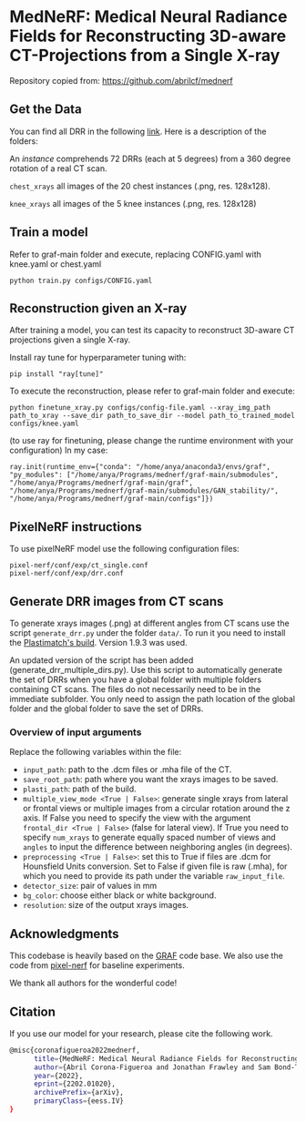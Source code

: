 # MedNeRF: Medical Neural Radiance Fields for Reconstructing 3D-aware CT-Projections from a Single X-ray

Repository copied from:
https://github.com/abrilcf/mednerf


## Get the Data
You can find all DRR in the following [link](https://drive.google.com/file/d/1_EJX3LnRMG5uXEhZ63C2eYoY4hjwmipP/view?usp=sharing). Here is a description of the folders:

An <em>instance</em> comprehends 72 DRRs (each at 5 degrees) from a 360 degree rotation of a real CT scan.


`chest_xrays` all images of the 20 chest instances (.png, res. 128x128).

`knee_xrays` all images of the 5 knee instances (.png, res. 128x128)

## Train a model
Refer to graf-main folder and execute, replacing CONFIG.yaml with knee.yaml or chest.yaml
```
python train.py configs/CONFIG.yaml
```

## Reconstruction given an X-ray
After training a model, you can test its capacity to reconstruct 3D-aware CT projections given a single X-ray. 

Install ray tune for hyperparameter tuning with:
```
pip install "ray[tune]"
```

To execute the reconstruction, please refer to graf-main folder and execute:
```
python finetune_xray.py configs/config-file.yaml --xray_img_path path_to_xray --save_dir path_to_save_dir --model path_to_trained_model configs/knee.yaml
```
(to use ray for finetuning, please change the runtime environment with your configuration)
In my case:
```
ray.init(runtime_env={"conda": "/home/anya/anaconda3/envs/graf", "py_modules": ["/home/anya/Programs/mednerf/graf-main/submodules", "/home/anya/Programs/mednerf/graf-main/graf", "/home/anya/Programs/mednerf/graf-main/submodules/GAN_stability/", "/home/anya/Programs/mednerf/graf-main/configs"]})
```

## PixelNeRF instructions
To use pixelNeRF model use the following configuration files:

```
pixel-nerf/conf/exp/ct_single.conf
pixel-nerf/conf/exp/drr.conf
```

## Generate DRR images from CT scans
To generate xrays images (.png) at different angles from CT scans use the script `generate_drr.py` under the folder `data/`. To run it you need to install the [Plastimatch's build](http://plastimatch.org/). Version 1.9.3 was used.

An updated version of the script has been added (generate_drr_multiple_dirs.py). Use this script to automatically generate the set of DRRs when you have a global folder with multiple folders containing CT scans. The files do not necessarily need to be in the immediate subfolder. You only need to assign the path location of the global folder and the global folder to save the set of DRRs.

### Overview of input arguments
Replace the following variables within the file:

- `input_path`: path to the .dcm files or .mha file of the CT.
- `save_root_path`: path where you want the xrays images to be saved. 
- `plasti_path`: path of the build. 
- `multiple_view_mode <True | False>`: generate single xrays from lateral or frontal views or multiple images from a circular rotation around the z axis.
    If False you need to specify the view with the argument `frontal_dir <True | False>` (false for lateral view).
    If True you need to specify `num_xrays` to generate equally spaced number of views and `angles` to input the difference between neighboring angles (in  degrees).
- `preprocessing <True | False>`: set this to True if files are .dcm for Hounsfield Units conversion. Set to False if given file is raw (.mha), for which       you need to provide its path under the variable `raw_input_file`.
- `detector_size`: pair of values in mm
- `bg_color`: choose either black or white background.
- `resolution`: size of the output xrays images.

## Acknowledgments

This codebase is heavily based on the [GRAF](https://github.com/autonomousvision/graf) code base. We also use the code from [pixel-nerf](https://github.com/sxyu/pixel-nerf) for baseline experiments.

We thank all authors for the wonderful code!

## Citation
If you use our model for your research, please cite the following work.

```bash
@misc{coronafigueroa2022mednerf,
      title={MedNeRF: Medical Neural Radiance Fields for Reconstructing 3D-aware CT-Projections from a Single X-ray}, 
      author={Abril Corona-Figueroa and Jonathan Frawley and Sam Bond-Taylor and Sarath Bethapudi and Hubert P. H. Shum and Chris G. Willcocks},
      year={2022},
      eprint={2202.01020},
      archivePrefix={arXiv},
      primaryClass={eess.IV}
}
```

